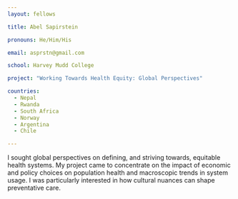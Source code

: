 ```yaml
---
layout: fellows

title: Abel Sapirstein

pronouns: He/Him/His

email: asprstn@gmail.com

school: Harvey Mudd College

project: "Working Towards Health Equity: Global Perspectives"

countries:
  - Nepal
  - Rwanda
  - South Africa
  - Norway
  - Argentina
  - Chile

---
```


I sought global perspectives on defining, and striving towards, equitable health systems. My project came to concentrate on the impact of economic and policy choices on population health and macroscopic trends in system usage. I was particularly interested in how cultural nuances can shape preventative care.
